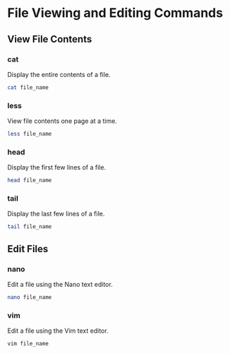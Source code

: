 # File Viewing and Editing Commands

## **View File Contents**

### **cat**

Display the entire contents of a file.

```bash
cat file_name
```

### **less**

View file contents one page at a time.

```bash
less file_name
```

### **head**

Display the first few lines of a file.

```bash
head file_name
```

### **tail**

Display the last few lines of a file.

```bash
tail file_name
```

## **Edit Files**

### **nano**

Edit a file using the Nano text editor.

```bash
nano file_name
```

### **vim**

Edit a file using the Vim text editor.

```bash
vim file_name

```

